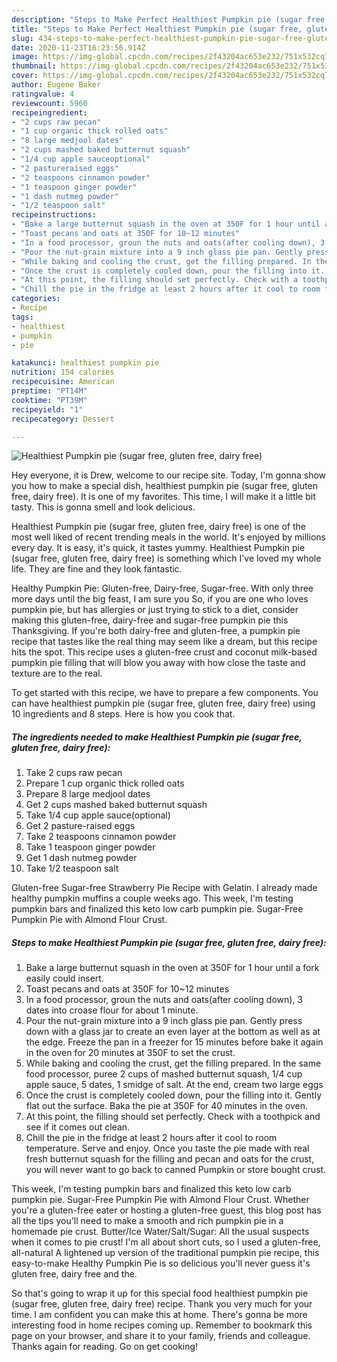 ```yaml
---
description: "Steps to Make Perfect Healthiest Pumpkin pie (sugar free, gluten free, dairy free)"
title: "Steps to Make Perfect Healthiest Pumpkin pie (sugar free, gluten free, dairy free)"
slug: 434-steps-to-make-perfect-healthiest-pumpkin-pie-sugar-free-gluten-free-dairy-free
date: 2020-11-23T16:23:56.914Z
image: https://img-global.cpcdn.com/recipes/2f43204ac653e232/751x532cq70/healthiest-pumpkin-pie-sugar-free-gluten-free-dairy-free-recipe-main-photo.jpg
thumbnail: https://img-global.cpcdn.com/recipes/2f43204ac653e232/751x532cq70/healthiest-pumpkin-pie-sugar-free-gluten-free-dairy-free-recipe-main-photo.jpg
cover: https://img-global.cpcdn.com/recipes/2f43204ac653e232/751x532cq70/healthiest-pumpkin-pie-sugar-free-gluten-free-dairy-free-recipe-main-photo.jpg
author: Eugene Baker
ratingvalue: 4
reviewcount: 5960
recipeingredient:
- "2 cups raw pecan"
- "1 cup organic thick rolled oats"
- "8 large medjool dates"
- "2 cups mashed baked butternut squash"
- "1/4 cup apple sauceoptional"
- "2 pastureraised eggs"
- "2 teaspoons cinnamon powder"
- "1 teaspoon ginger powder"
- "1 dash nutmeg powder"
- "1/2 teaspoon salt"
recipeinstructions:
- "Bake a large butternut squash in the oven at 350F for 1 hour until a fork easily could insert."
- "Toast pecans and oats at 350F for 10~12 minutes"
- "In a food processor, groun the nuts and oats(after cooling down), 3 dates into croase flour for about 1 minute."
- "Pour the nut-grain mixture into a 9 inch glass pie pan. Gently press down with a glass jar to create an even layer at the bottom as well as at the edge. Freeze the pan in a freezer for 15 minutes before bake it again in the oven for 20 minutes at 350F to set the crust."
- "While baking and cooling the crust, get the filling prepared. In the same food processor, puree 2 cups of mashed butternut squash, 1/4 cup apple sauce, 5 dates, 1 smidge of salt. At the end, cream two large eggs"
- "Once the crust is completely cooled down, pour the filling into it. Gently flat out the surface. Baka the pie at 350F for 40 minutes in the oven."
- "At this point, the filling should set perfectly. Check with a toothpick and see if it comes out clean."
- "Chill the pie in the fridge at least 2 hours after it cool to room temperature. Serve and enjoy. Once you taste the pie made with real fresh butternut squash for the filling and pecan and oats for the crust, you will never want to go back to canned Pumpkin or store bought crust."
categories:
- Recipe
tags:
- healthiest
- pumpkin
- pie

katakunci: healthiest pumpkin pie 
nutrition: 154 calories
recipecuisine: American
preptime: "PT14M"
cooktime: "PT39M"
recipeyield: "1"
recipecategory: Dessert

---
```



![Healthiest Pumpkin pie (sugar free, gluten free, dairy free)](https://img-global.cpcdn.com/recipes/2f43204ac653e232/751x532cq70/healthiest-pumpkin-pie-sugar-free-gluten-free-dairy-free-recipe-main-photo.jpg)

Hey everyone, it is Drew, welcome to our recipe site. Today, I'm gonna show you how to make a special dish, healthiest pumpkin pie (sugar free, gluten free, dairy free). It is one of my favorites. This time, I will make it a little bit tasty. This is gonna smell and look delicious.

Healthiest Pumpkin pie (sugar free, gluten free, dairy free) is one of the most well liked of recent trending meals in the world. It's enjoyed by millions every day. It is easy, it's quick, it tastes yummy. Healthiest Pumpkin pie (sugar free, gluten free, dairy free) is something which I've loved my whole life. They are fine and they look fantastic.

Healthy Pumpkin Pie: Gluten-free, Dairy-free, Sugar-free. With only three more days until the big feast, I am sure you So, if you are one who loves pumpkin pie, but has allergies or just trying to stick to a diet, consider making this gluten-free, dairy-free and sugar-free pumpkin pie this Thanksgiving. If you&#39;re both dairy-free and gluten-free, a pumpkin pie recipe that tastes like the real thing may seem like a dream, but this recipe hits the spot. This recipe uses a gluten-free crust and coconut milk-based pumpkin pie filling that will blow you away with how close the taste and texture are to the real.


To get started with this recipe, we have to prepare a few components. You can have healthiest pumpkin pie (sugar free, gluten free, dairy free) using 10 ingredients and 8 steps. Here is how you cook that.

<!--inarticleads1-->

##### The ingredients needed to make Healthiest Pumpkin pie (sugar free, gluten free, dairy free):

1. Take 2 cups raw pecan
1. Prepare 1 cup organic thick rolled oats
1. Prepare 8 large medjool dates
1. Get 2 cups mashed baked butternut squash
1. Take 1/4 cup apple sauce(optional)
1. Get 2 pasture-raised eggs
1. Take 2 teaspoons cinnamon powder
1. Take 1 teaspoon ginger powder
1. Get 1 dash nutmeg powder
1. Take 1/2 teaspoon salt


Gluten-free Sugar-free Strawberry Pie Recipe with Gelatin. I already made healthy pumpkin muffins a couple weeks ago. This week, I&#39;m testing pumpkin bars and finalized this keto low carb pumpkin pie. Sugar-Free Pumpkin Pie with Almond Flour Crust. 

<!--inarticleads2-->

##### Steps to make Healthiest Pumpkin pie (sugar free, gluten free, dairy free):

1. Bake a large butternut squash in the oven at 350F for 1 hour until a fork easily could insert.
1. Toast pecans and oats at 350F for 10~12 minutes
1. In a food processor, groun the nuts and oats(after cooling down), 3 dates into croase flour for about 1 minute.
1. Pour the nut-grain mixture into a 9 inch glass pie pan. Gently press down with a glass jar to create an even layer at the bottom as well as at the edge. Freeze the pan in a freezer for 15 minutes before bake it again in the oven for 20 minutes at 350F to set the crust.
1. While baking and cooling the crust, get the filling prepared. In the same food processor, puree 2 cups of mashed butternut squash, 1/4 cup apple sauce, 5 dates, 1 smidge of salt. At the end, cream two large eggs
1. Once the crust is completely cooled down, pour the filling into it. Gently flat out the surface. Baka the pie at 350F for 40 minutes in the oven.
1. At this point, the filling should set perfectly. Check with a toothpick and see if it comes out clean.
1. Chill the pie in the fridge at least 2 hours after it cool to room temperature. Serve and enjoy. Once you taste the pie made with real fresh butternut squash for the filling and pecan and oats for the crust, you will never want to go back to canned Pumpkin or store bought crust.


This week, I&#39;m testing pumpkin bars and finalized this keto low carb pumpkin pie. Sugar-Free Pumpkin Pie with Almond Flour Crust. Whether you&#39;re a gluten-free eater or hosting a gluten-free guest, this blog post has all the tips you&#39;ll need to make a smooth and rich pumpkin pie in a homemade pie crust. Butter/Ice Water/Salt/Sugar: All the usual suspects when it comes to pie crust! I&#39;m all about short cuts, so I used a gluten-free, all-natural A lightened up version of the traditional pumpkin pie recipe, this easy-to-make Healthy Pumpkin Pie is so delicious you&#39;ll never guess it&#39;s gluten free, dairy free and the. 

So that's going to wrap it up for this special food healthiest pumpkin pie (sugar free, gluten free, dairy free) recipe. Thank you very much for your time. I am confident you can make this at home. There's gonna be more interesting food in home recipes coming up. Remember to bookmark this page on your browser, and share it to your family, friends and colleague. Thanks again for reading. Go on get cooking!
